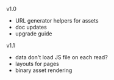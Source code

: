 v1.0

- URL generator helpers for assets
- doc updates
- upgrade guide


v1.1

- data don't load JS file on each read?
- layouts for pages
- binary asset rendering
